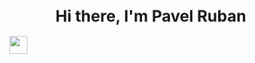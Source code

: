 ### <h1 align="center">Hi there, I'm Pavel Ruban
<img src="https://github.com/blackcater/blackcater/raw/main/images/Hi.gif" height="32"/></h1>


<!--
**RubanPavel/RubanPavel** is a ✨ _special_ ✨ repository because its `README.md` (this file) appears on your GitHub profile.

Here are some ideas to get you started:

- 🔭 I’m currently working on ...
- 🌱 I’m currently learning ...
- 👯 I’m looking to collaborate on ...
- 🤔 I’m looking for help with ...
- 💬 Ask me about ...
- 📫 How to reach me: ...
- 😄 Pronouns: ...
- ⚡ Fun fact: ...
-->
